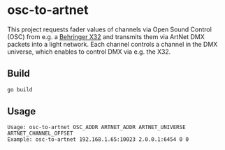 # osc-to-artnet

This project requests fader values of channels via Open Sound Control (OSC) from e.g. a [Behringer X32](https://www.behringer.com/Categories/Behringer/Mixers/Digital/X32/p/P0ASF) and transmits them via ArtNet DMX packets into a light network. Each channel controls a channel in the DMX universe, which enables to control DMX via e.g. the X32.

## Build

```bash
go build
```

## Usage

```
Usage: osc-to-artnet OSC_ADDR ARTNET_ADDR ARTNET_UNIVERSE ARTNET_CHANNEL_OFFSET
Example: osc-to-artnet 192.168.1.65:10023 2.0.0.1:6454 0 0
```
